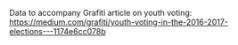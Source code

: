 Data to accompany Grafiti article on youth voting: https://medium.com/grafiti/youth-voting-in-the-2016-2017-elections-️-️-1174e6cc078b
